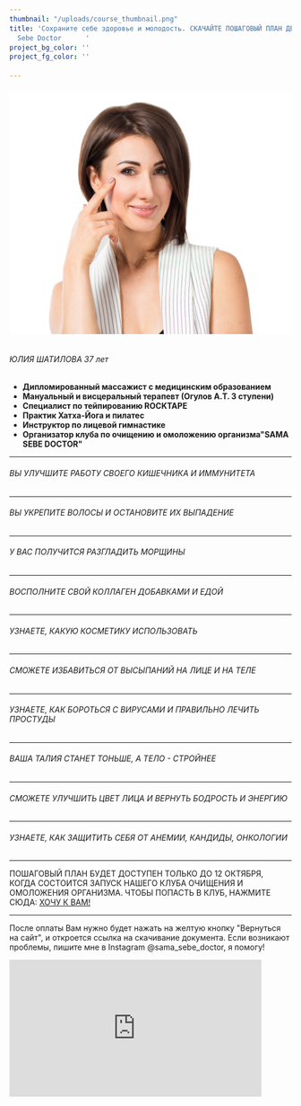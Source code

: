 ```yaml
---
thumbnail: "/uploads/course_thumbnail.png"
title: 'Сохраните себе здоровье и молодость. СКАЧАЙТЕ ПОШАГОВЫЙ ПЛАН ДЕЙСТВИЙ                 Sama
  Sebe Doctor      '
project_bg_color: ''
project_fg_color: ''

---
```

###### ![](/uploads/course-1.png)

###### ЮЛИЯ ШАТИЛОВА 37 лет

* **Дипломированный массажист с медицинским образованием**
* **Мануальный и висцеральный терапевт (Огулов А.Т. 3 ступени)**
* **Специалист по тейпированию ROCKTAPE**
* **Практик Хатха-Йога и пилатес**
* **Инструктор по лицевой гимнастике**
* **Организатор клуба по очищению и омоложению организма"SAMA SEBE DOCTOR"**

***

###### ВЫ УЛУЧШИТЕ РАБОТУ СВОЕГО КИШЕЧНИКА И ИММУНИТЕТА

***

###### ВЫ УКРЕПИТЕ ВОЛОСЫ И ОСТАНОВИТЕ ИХ ВЫПАДЕНИЕ

***

###### У ВАС ПОЛУЧИТСЯ РАЗГЛАДИТЬ МОРЩИНЫ

***

###### ВОСПОЛНИТЕ СВОЙ КОЛЛАГЕН ДОБАВКАМИ И ЕДОЙ

***

###### УЗНАЕТЕ, КАКУЮ КОСМЕТИКУ ИСПОЛЬЗОВАТЬ

***

###### СМОЖЕТЕ ИЗБАВИТЬСЯ ОТ ВЫСЫПАНИЙ НА ЛИЦЕ И НА ТЕЛЕ

***

###### УЗНАЕТЕ, КАК БОРОТЬСЯ С ВИРУСАМИ И ПРАВИЛЬНО ЛЕЧИТЬ ПРОСТУДЫ

***

###### ВАША ТАЛИЯ СТАНЕТ ТОНЬШЕ, А ТЕЛО - СТРОЙНЕЕ

***

###### СМОЖЕТЕ УЛУЧШИТЬ ЦВЕТ ЛИЦА И ВЕРНУТЬ БОДРОСТЬ И ЭНЕРГИЮ

***

###### УЗНАЕТЕ, КАК ЗАЩИТИТЬ СЕБЯ ОТ АНЕМИИ, КАНДИДЫ, ОНКОЛОГИИ

***

ПОШАГОВЫЙ ПЛАН БУДЕТ ДОСТУПЕН ТОЛЬКО ДО 12 ОКТЯБРЯ, КОГДА СОСТОИТСЯ ЗАПУСК НАШЕГО КЛУБА ОЧИЩЕНИЯ И ОМОЛОЖЕНИЯ ОРГАНИЗМА. ЧТОБЫ ПОПАСТЬ В КЛУБ, НАЖМИТЕ СЮДА: [ХОЧУ К ВАМ!](https://sama-sebe-doctor.ml/contact)

***

После оплаты Вам нужно будет нажать на желтую кнопку "Вернуться на сайт", и откроется ссылка  на скачивание документа. Если возникают проблемы, пишите мне в Instagram @sama_sebe_doctor, я помогу!

<iframe src="https://promo-money.ru/quickpay/shop-widget?writer=seller&targets=%D0%9C%D0%B5%D1%82%D0%BE%D0%B4%D0%B8%D1%87%D0%BA%D0%B0%20%22%D0%9A%D0%B0%D0%BA%20%D1%81%D0%BE%D1%85%D1%80%D0%B0%D0%BD%D0%B8%D1%82%D1%8C%20%D0%BC%D0%BE%D0%BB%D0%BE%D0%B4%D0%BE%D1%81%D1%82%D1%8C%22&targets-hint=&default-sum=390&button-text=12&payment-type-choice=on&fio=on&phone=on&hint=&successURL=https%3A%2F%2Fyadi.sk%2Fi%2FAB0KyP0NeHdkag&quickpay=shop&account=410016189735528" width="450" style="max-width:100%" height="244" frameborder="0" allowtransparency="true" scrolling="no"></iframe>